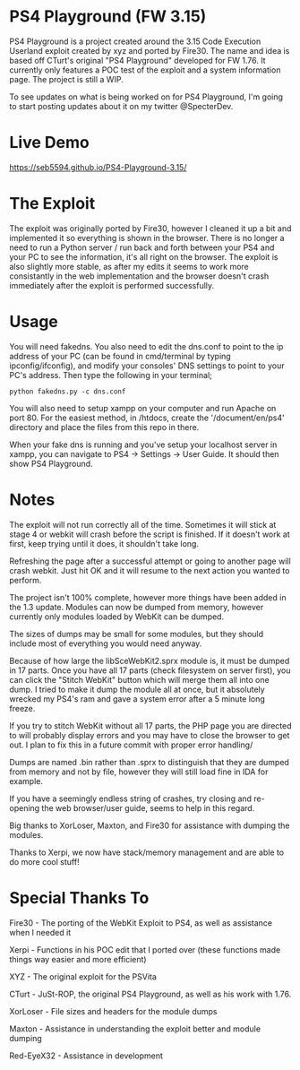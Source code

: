 # PS4 Playground (FW 3.15)
PS4 Playground is a project created around the 3.15 Code Execution Userland exploit created by xyz and ported by Fire30. The name and idea is based off CTurt's original "PS4 Playground" developed for FW 1.76. It currently only features a POC test of the exploit and a system information page. The project is still a WIP.

To see updates on what is being worked on for PS4 Playground, I'm going to start posting updates about it on my twitter @SpecterDev.

# Live Demo
https://seb5594.github.io/PS4-Playground-3.15/

# The Exploit
The exploit was originally ported by Fire30, however I cleaned it up a bit and implemented it so everything is shown in the browser. There is no longer a need to run a Python server / run back and forth between your PS4 and your PC to see the information, it's all right on the browser. The exploit is also slightly more stable, as after my edits it seems to work more consistantly in the web implementation and the browser doesn't crash immediately after the exploit is performed successfully.

# Usage
You will need fakedns. You also need to edit the dns.conf to point to the ip address of your PC (can be found in cmd/terminal by typing ipconfig/ifconfig), and modify your consoles' DNS settings to point to your PC's address. Then type the following in your terminal;

`python fakedns.py -c dns.conf`

You will also need to setup xampp on your computer and run Apache on port 80. For the easiest method, in /htdocs, create the '/document/en/ps4' directory and place the files from this repo in there.

When your fake dns is running and you've setup your localhost server in xampp, you can navigate to PS4 -> Settings -> User Guide. It should then show PS4 Playground.

# Notes
The exploit will not run correctly all of the time. Sometimes it will stick at stage 4 or webkit will crash before the script is finished. If it doesn't work at first, keep trying until it does, it shouldn't take long.

Refreshing the page after a successful attempt or going to another page will crash webkit. Just hit OK and it will resume to the next action you wanted to perform.

The project isn't 100% complete, however more things have been added in the 1.3 update. Modules can now be dumped from memory, however currently only modules loaded by WebKit can be dumped.

The sizes of dumps may be small for some modules, but they should include most of everything you would need anyway.

Because of how large the libSceWebKit2.sprx module is, it must be dumped in 17 parts. Once you have all 17 parts (check filesystem on server first), you can click the "Stitch WebKit" button which will merge them all into one dump. I tried to make it dump the module all at once, but it absolutely wrecked my PS4's ram and gave a system error after a 5 minute long freeze.

If you try to stitch WebKit without all 17 parts, the PHP page you are directed to will probably display errors and you may have to close the browser to get out. I plan to fix this in a future commit with proper error handling/

Dumps are named .bin rather than .sprx to distinguish that they are dumped from memory and not by file, however they will still load fine in IDA for example.

If you have a seemingly endless string of crashes, try closing and re-opening the web browser/user guide, seems to help in this regard.

Big thanks to XorLoser, Maxton, and Fire30 for assistance with dumping the modules.

Thanks to Xerpi, we now have stack/memory management and are able to do more cool stuff!

# Special Thanks To
Fire30 - The porting of the WebKit Exploit to PS4, as well as assistance when I needed it

Xerpi - Functions in his POC edit that I ported over (these functions made things way easier and more efficient)

XYZ - The original exploit for the PSVita

CTurt - JuSt-ROP, the original PS4 Playground, as well as his work with 1.76.

XorLoser - File sizes and headers for the module dumps

Maxton - Assistance in understanding the exploit better and module dumping

Red-EyeX32 - Assistance in development
